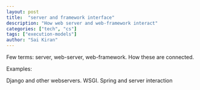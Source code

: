```yaml
---
layout: post
title:  "server and framework interface"
description: "How web server and web-framework interact"
categories: ["tech", "cs"]
tags: ["execution-models"]
author: "Sai Kiran"
---
```


Few terms: server, web-server, web-framework. 
How these are connected.

Examples:

Django and other webservers. WSGI. Spring and server interaction


